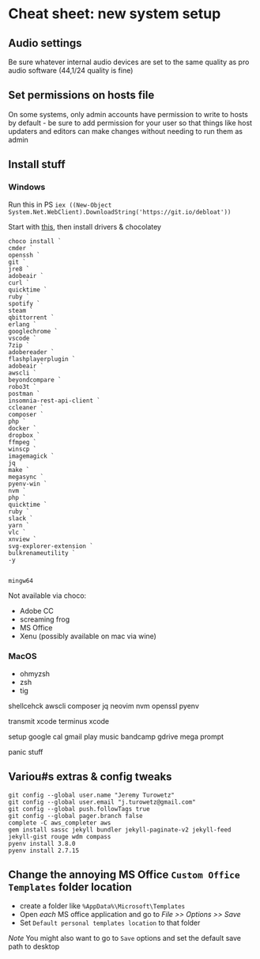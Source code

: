 # Cheat sheet: new system setup

## Audio settings

Be sure whatever internal audio devices are set to the same quality as pro audio software (44,1/24 quality is fine)

## Set permissions on hosts file

On some systems, only admin accounts have permission to write to hosts by default - be sure to add permission for your user so that things like host updaters and editors can make changes without needing to run them as admin

## Install stuff

### Windows

Run this in PS `iex ((New-Object System.Net.WebClient).DownloadString('https://git.io/debloat'))`

Start with [this](https://www.youtube.com/watch?v=mWHiP9K8fQ0), then install drivers & chocolatey

    choco install `
    cmder `
    openssh `
    git `
    jre8 `
    adobeair `
    curl `
    quicktime `
    ruby `
    spotify `
    steam `
    qbittorrent `
    erlang `
    googlechrome `
    vscode `
    7zip `
    adobereader `
    flashplayerplugin `
    adobeair `
    awscli `
    beyondcompare `
    robo3t `
    postman `
    insomnia-rest-api-client `
    ccleaner `
    composer `
    php `
    docker `
    dropbox `
    ffmpeg `
    winscp `
    imagemagick `
    jq `
    make `
    megasync `
    pyenv-win `
    nvm `
    php `
    quicktime `
    ruby `
    slack `
    yarn `
    vlc `
    xnview `
    svg-explorer-extension `
    bulkrenameutility `
    -y


    mingw64


Not available via choco:

- Adobe CC
- screaming frog
- MS Office
- Xenu (possibly available on mac via wine)

### MacOS

- ohmyzsh
- zsh
- tig

shellcehck
awscli
composer
jq
neovim
nvm
openssl
pyenv




transmit
xcode
terminus
xcode

setup
google cal
gmail
play music
bandcamp
gdrive
mega
prompt


panic stuff


## Variou#s extras & config tweaks

    git config --global user.name "Jeremy Turowetz"
    git config --global user.email "j.turowetz@gmail.com"
    git config --global push.followTags true
    git config --global pager.branch false
    complete -C aws_completer aws
    gem install sassc jekyll bundler jekyll-paginate-v2 jekyll-feed jekyll-gist rouge wdm compass
    pyenv install 3.8.0
    pyenv install 2.7.15

## Change the annoying MS Office `Custom Office Templates` folder location

- create a folder like `%AppData%\Microsoft\Templates`
- Open _each_ MS office application and go to _File >> Options >> Save_
- Set `Default personal templates location` to that folder

*Note* You might also want to go to `Save` options and set the default save path to desktop
